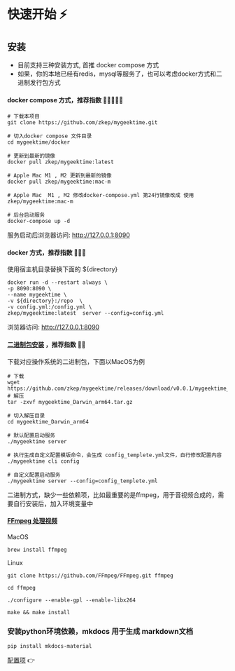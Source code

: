 # 快速开始 ⚡️

## 安装
* 目前支持三种安装方式, 首推 docker compose 方式
* 如果，你的本地已经有redis，mysql等服务了，也可以考虑docker方式和二进制发行包方式

#### docker compose 方式，推荐指数 🌟🌟🌟🌟🌟
```shell
# 下载本项目
git clone https://github.com/zkep/mygeektime.git

# 切入docker compose 文件目录
cd mygeektime/docker

# 更新到最新的镜像
docker pull zkep/mygeektime:latest

# Apple Mac M1 , M2 更新到最新的镜像
docker pull zkep/mygeektime:mac-m

# Apple Mac  M1 , M2 修改docker-compose.yml 第24行镜像改成 使用 zkep/mygeektime:mac-m

# 后台启动服务
docker-compose up -d
```
服务启动后浏览器访问:  http://127.0.0.1:8090

#### docker 方式，推荐指数 🌟🌟🌟
使用宿主机目录替换下面的 ${directory}
```shell
docker run -d --restart always \
-p 8090:8090 \
--name mygeektime \
-v ${directory}:/repo  \
-v config.yml:/config.yml \
zkep/mygeektime:latest  server --config=config.yml
```
浏览器访问:  http://127.0.0.1:8090


#### [二进制包安装](https://github.com/zkep/mygeektime/releases) ，推荐指数 🌟🌟

下载对应操作系统的二进制包，下面以MacOS为例
```shell
# 下载
wget https://github.com/zkep/mygeektime/releases/download/v0.0.1/mygeektime_Darwin_arm64.tar.gz
# 解压
tar -zxvf mygeektime_Darwin_arm64.tar.gz

# 切入解压目录
cd mygeektime_Darwin_arm64

# 默认配置启动服务
./mygeektime server 

# 执行生成自定义配置模版命令，会生成 config_templete.yml文件，自行修改配置内容 
./mygeektime cli config

# 自定义配置启动服务
./mygeektime server --config=config_templete.yml

```
二进制方式，缺少一些依赖项，比如最重要的是ffmpeg，用于音视频合成的，需要自行安装后，加入环境变量中
#### [FFmpeg 处理视频](https://ffmpeg.org/download.html)
MacOS
```shell
brew install ffmpeg        
```
Linux
```shell
git clone https://github.com/FFmpeg/FFmpeg.git ffmpeg

cd ffmpeg

./configure --enable-gpl --enable-libx264

make && make install
```

### 安装python环境依赖，mkdocs 用于生成 markdown文档

```shell
pip install mkdocs-material
```


[配置项](./config.md)  👉